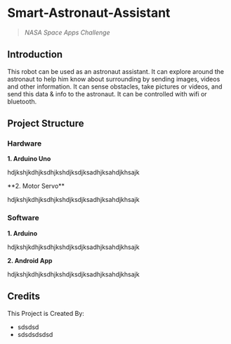 # Smart-Astronaut-Assistant
>*NASA Space Apps Challenge*

## Introduction
 This robot can be used as an astronaut assistant. It can explore around the astronaut to help him know about surrounding by sending images, videos and other information. It can sense obstacles, take pictures or videos,  and send this data &amp; info to the astronaut. It can be controlled with wifi or bluetooth.

## Project Structure
### Hardware&nbsp;
**1. Arduino Uno**
<p> hdjkshjkdhjksdhjkshdjksdjksadhjksahdjkhsajk </p>
**2. Motor Servo**
<br /> <p> hdjkshjkdhjksdhjkshdjksdjksadhjksahdjkhsajk </p>


### Software
**1. Arduino** 
<br /> <p> hdjkshjkdhjksdhjkshdjksdjksadhjksahdjkhsajk </p>
**2. Android App**
<p> hdjkshjkdhjksdhjkshdjksdjksadhjksahdjkhsajk </p>

## Credits
This Project is Created By:
* sdsdsd
* sdsdsdsdsd
 
